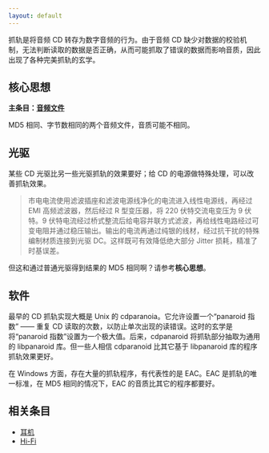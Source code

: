 ```yaml
---
layout: default
---
```


抓轨是将音频 CD 转存为数字音频的行为。由于音频 CD 缺少对数据的校验机制，无法判断读取的数据是否正确，从而可能抓取了错误的数据而影响音质，因此出现了各种完美抓轨的玄学。


## 核心思想

**主条目：[音频文件](/wiki/音频文件)**

MD5 相同、字节数相同的两个音频文件，音质可能不相同。

## 光驱

某些 CD 光驱比另一些光驱抓轨的效果要好；给 CD 的电源做特殊处理，可以改善抓轨效果。

> 市电电流使用滤波插座和滤波电源线净化的电流进入线性电源线，再经过 EMI 高频滤波器，然后经过 R 型变压器，将 220 伏特交流电变压为 9 伏特。9 伏特电流经过桥式整流后给电容并联方式滤波，再给线性电路经过可变电阻并通过稳压输出。输出的电流再通过纯银的线材，经过抗干扰的特殊编制材质连接到光驱 DC。这样既可有效降低绝大部分 Jitter 损耗，精准了时基误差。

但这和通过普通光驱得到结果的 MD5 相同啊？请参考**核心思想**。

## 软件

最早的 CD 抓轨实现大概是 Unix 的 cdparanoia。它允许设置一个“panaroid 指数” —— 重复 CD 读取的次数，以防止单次出现的读错误。这时的玄学是将“panaroid 指数”设置为一个极大值。后来，cdpanaroid 将抓轨部分抽取为通用的 libpanaroid 库。但一些人相信 cdparanoid 比其它基于 libpanaroid 库的程序抓轨效果更好。

在 Windows 方面，存在大量的抓轨程序，有代表性的是 EAC。EAC 是抓轨的唯一标准，在 MD5 相同的情况下，EAC 的音质比其它的程序都要好。

## 相关条目

- [耳机](/wiki/耳机)
- [Hi-Fi](/wiki/Hi-Fi)